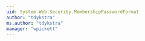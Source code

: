 ```yaml
---
uid: System.Web.Security.MembershipPasswordFormat
author: "tdykstra"
ms.author: "tdykstra"
manager: "wpickett"
---
```

